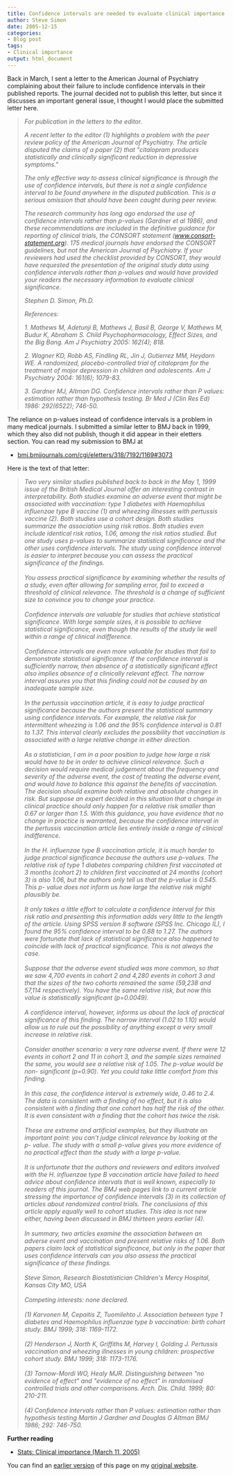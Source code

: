 ```yaml
---
title: Confidence intervals are needed to evaluate clinical importance
author: Steve Simon
date: 2005-12-15
categories:
- Blog post
tags:
- Clinical importance
output: html_document
---
```

Back in March, I sent a letter to the American Journal of Psychiatry
complaining about their failure to include confidence intervals in their
published reports. The journal decided not to publish this letter, but
since it discusses an important general issue, I thought I would place
the submitted letter here.

> *For publication in the letters to the editor.*
>
> *A recent letter to the editor (1) highlights a problem with the peer
> review policy of the American Journal of Psychiatry. The article
> disputed the claims of a paper (2) that \"citalopram produces
> statistically and clinically significant reduction in depressive
> symptoms.\"*
>
> *The only effective way to assess clinical significance is through the
> use of confidence intervals, but there is not a single confidence
> interval to be found anywhere in the disputed publication. This is a
> serious omission that should have been caught during peer review.*
>
> *The research community has long ago endorsed the use of confidence
> intervals rather than p-values (Gardner et al 1986), and these
> recommendations are included in the definitive guidance for reporting
> of clinical trials, the CONSORT statement (www.consort-statement.org).
> 175 medical journals have endorsed the CONSORT guidelines, but not the
> American Journal of Psychiatry. If your reviewers had used the
> checklist provided by CONSORT, they would have requested the
> presentation of the original study data using confidence intervals
> rather than p-values and would have provided your readers the
> necessary information to evaluate clinical significance.*
>
> *Stephen D. Simon, Ph.D.*
>
> *References:*
>
> *1. Mathews M, Adetunji B, Mathews J, Basil B, George V, Mathews M,
> Budur K, Abraham S. Child Psychopharmacology, Effect Sizes, and the
> Big Bang. Am J Psychiatry 2005: 162(4); 818.*
>
> *2. Wagner KD, Robb AS, Findling RL, Jin J, Gutierrez MM, Heydorn WE.
> A randomized, placebo-controlled trial of citalopram for the treatment
> of major depression in children and adolescents. Am J Psychiatry 2004:
> 161(6); 1079-83.*
>
> *3. Gardner MJ, Altman DG. Confidence intervals rather than P values:
> estimation rather than hypothesis testing. Br Med J (Clin Res Ed)
> 1986: 292(6522); 746-50.*

The reliance on p-values instead of confidence intervals is a problem in
many medical journals. I submitted a similar letter to BMJ back in 1999,
which they also did not publish, though it did appear in their eletters
section. You can read my submission to BMJ at

-   [bmj.bmjjournals.com/cgi/eletters/318/7192/1169\#3073](http://bmj.bmjjournals.com/cgi/eletters/318/7192/1169#3073)

Here is the text of that letter:

> *Two very similar studies published back to back in the May 1, 1999
> issue of the British Medical Journal offer an interesting contrast in
> interpretability. Both studies examine an adverse event that might be
> associated with vaccination: type 1 diabetes with Haemophilus
> influenzae type B vaccine (1) and wheezing illnesses with pertussis
> vaccine (2). Both studies use a cohort design. Both studies summarize
> the association using risk ratios. Both studies even include identical
> risk ratios, 1.06, among the risk ratios studied. But one study uses
> p-values to summarize statistical significance and the other uses
> confidence intervals. The study using confidence interval is easier to
> interpret because you can assess the practical significance of the
> findings.\
> \
> You assess practical significance by examining whether the results of
> a study, even after allowing for sampling error, fail to exceed a
> threshold of clinical relevance. The threshold is a change of
> sufficient size to convince you to change your practice.\
> \
> Confidence intervals are valuable for studies that achieve statistical
> significance. With large sample sizes, it is possible to achieve
> statistical significance, even though the results of the study lie
> well within a range of clinical indifference.\
> \
> Confidence intervals are even more valuable for studies that fail to
> demonstrate statistical significance. If the confidence interval is
> sufficiently narrow, then absence of a statistically significant
> effect also implies absence of a clinically relevant effect. The
> narrow interval assures you that this finding could not be caused by
> an inadequate sample size.\
> \
> In the pertussis vaccination article, it is easy to judge practical
> significance because the authors present the statistical summary using
> confidence intervals. For example, the relative risk for intermittent
> wheezing is 1.06 and the 95% confidence interval is 0.81 to 1.37. This
> interval clearly excludes the possibility that vaccination is
> associated with a large relative change in either direction.\
> \
> As a statistician, I am in a poor position to judge how large a risk
> would have to be in order to achieve clinical relevance. Such a
> decision would require medical judgement about the frequency and
> severity of the adverse event, the cost of treating the adverse event,
> and would have to balance this against the benefits of vaccination.
> The decision should examine both relative and absolute changes in
> risk. But suppose an expert decided in this situation that a change in
> clinical practice should only happen for a relative risk smaller than
> 0.67 or larger than 1.5. With this guidance, you have evidence that no
> change in practice is warranted, because the confidence interval in
> the pertussis vaccination article lies entirely inside a range of
> clinical indifference.\
> \
> In the H. influenzae type B vaccination article, it is much harder to
> judge practical significance because the authors use p-values. The
> relative risk of type 1 diabetes comparing children first vaccinated
> at 3 months (cohort 2) to children first vaccinated at 24 months
> (cohort 3) is also 1.06, but the authors only tell us that the p-value
> is 0.545. This p- value does not inform us how large the relative risk
> might plausibly be.\
> \
> It only takes a little effort to calculate a confidence interval for
> this risk ratio and presenting this information adds very little to
> the length of the article. Using SPSS version 8 software (SPSS Inc.
> Chicago IL), I found the 95% confidence interval to be 0.88 to 1.27.
> The authors were fortunate that lack of statistical significance also
> happened to coincide with lack of practical significance. This is not
> always the case.\
> \
> Suppose that the adverse event studied was more common, so that we saw
> 4,700 events in cohort 2 and 4,280 events in cohort 3 and that the
> sizes of the two cohorts remained the same (59,238 and 57,114
> respectively). You have the same relative risk, but now this value is
> statistically significant (p=0.0049).\
> \
> A confidence interval, however, informs us about the lack of practical
> significance of this finding. The narrow interval (1.02 to 1.10) would
> allow us to rule out the possibility of anything except a very small
> increase in relative risk.\
> \
> Consider another scenario: a very rare adverse event. If there were 12
> events in cohort 2 and 11 in cohort 3, and the sample sizes remained
> the same, you would see a relative risk of 1.05. The p-value would be
> non- significant (p=0.90). Yet you could take little comfort from this
> finding.\
> \
> In this case, the confidence interval is extremely wide, 0.46 to 2.4.
> The data is consistent with a finding of no effect, but it is also
> consistent with a finding that one cohort has half the risk of the
> other. It is even consistent with a finding that the cohort has twice
> the risk.\
> \
> These are extreme and artificial examples, but they illustrate an
> important point: you can\'t judge clinical relevance by looking at the
> p- value. The study with a small p-value gives you more evidence of no
> practical effect than the study with a large p-value.\
> \
> It is unfortunate that the authors and reviewers and editors involved
> with the H. influenzae type B vaccination article have failed to heed
> advice about confidence intervals that is well known, especially to
> readers of this journal. The BMJ web pages link to a current article
> stressing the importance of confidence intervals (3) in its collection
> of articles about randomized control trials. The conclusions of this
> article apply equally well to cohort studies. This idea is not new
> either, having been discussed in BMJ thirteen years earlier (4).\
> \
> In summary, two articles examine the association between an adverse
> event and vaccination and present relative risks of 1.06. Both papers
> claim lack of statistical significance, but only in the paper that
> uses confidence intervals can you also assess the practical
> significance of these findings.\
> \
> Steve Simon, Research Biostatistician Children\'s Mercy Hospital,
> Kansas City MO, USA\
> \
> Competing interests: none declared.\
> \
> (1) Karvonen M, Cepaitis Z, Tuomilehto J. Association between type 1
> diabetes and Haemophilus influenzae type b vaccination: birth cohort
> study. BMJ 1999; 318: 1169-1172.\
> \
> (2) Henderson J, North K, Griffiths M, Harvey I, Golding J. Pertussis
> vaccination and wheezing illnesses in young children: prospective
> cohort study. BMJ 1999; 318: 1173-1176.\
> \
> (3) Tarnow-Mordi WO, Healy MJR. Distinguishing between \"no evidence
> of effect\" and \"evidence of no effect\" in randomised controlled
> trials and other comparisons. Arch. Dis. Child. 1999; 80: 210-211.\
> \
> (4) Confidence intervals rather than P values: estimation rather than
> hypothesis testing Martin J Gardner and Douglas G Altman BMJ 1986;
> 292: 746-750.*

**Further reading**

-   [Stats: Clinical importance (March
    11, 2005)](ClinicalImportance.html)

You can find an [earlier version][sim1] of this page on my [original website][sim2].


[sim1]: http://www.pmean.com/05/ClinicalImportanceA.html
[sim2]: http://www.pmean.com/original_site.html

